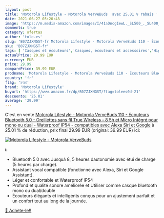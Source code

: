 ```yaml
---
layout: post
title: 'Motorola Lifestyle - Motorola VerveBuds  avec 25.01 % rabais '
date: 2021-06-27 05:20:43
image: 'https://m.media-amazon.com/images/I/41aDncgIewL._SL500_._SL400_.jpg'
comments: true
category: ofertas
author: 'tole.es'
slug: 'B07ZJXNGST-fr Motorola Lifestyle - Motorola VerveBuds 110 - Écouteurs...'
sku: 'B07ZJXNGST-fr'
tags: [ 'Casques et écouteurs','Casques, écouteurs et accessoires','High-Tech','motorola lifestyle', ]
actualPrice: 29.99 EUR
currency: EUR
price: 29.99
comparePrice: 39.99 EUR
prodname: 'Motorola Lifestyle - Motorola VerveBuds 110 - Écouteurs Bluetooth 5.0 - Oreillettes sans fil True Wireless - 8  5h et Micro Intégré pour mono ou dual - Waterproof IP54 - compatibles avec Alexa  Siri et Google'
country: 'fr'
flag: '🇫🇷'
brand: 'Motorola Lifestyle'
buyurl: 'https://www.amazon.fr/dp/B07ZJXNGST/?tag=tolees0d-21'
descuento: '25.01'
average: '29.99'
---
```


C'est en vente [Motorola Lifestyle - Motorola VerveBuds 110 - Écouteurs Bluetooth 5.0 - Oreillettes sans fil True Wireless - 8  5h et Micro Intégré pour mono ou dual - Waterproof IP54 - compatibles avec Alexa  Siri et Google](https://www.amazon.fr/dp/B07ZJXNGST/?tag=tolees0d-21)  à  25.01 % de réduction, prix final  29.99 EUR (original: 39.99 EUR) ici:

[![Motorola Lifestyle - Motorola VerveBuds ](https://m.media-amazon.com/images/I/41aDncgIewL._SL500_._SL400_.jpg)](https://www.amazon.fr/dp/B07ZJXNGST/?tag=tolees0d-21)

ℹ️:

- Bluetooth 5.0 avec Jusquà 8, 5 heures dautonomie avec étui de charge (5 heures par charge).
- Assistant vocal compatible (fonctionne avec Alexa, Siri et Google Assistant).
- Léger et confortable et Waterproof IP54
- Profond et qualité sonore améliorée et Utiliser comme casque bluetooth mono ou dual/double
- Écouteurs élégants et intelligents conçus pour un ajustement parfait et un confort tout au long de la journée.

[🛒 Achète-le!!](https://www.amazon.fr/dp/B07ZJXNGST/?tag=tolees0d-21)

